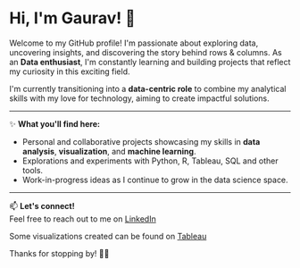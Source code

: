 # Hi, I'm Gaurav! 👋

Welcome to my GitHub profile! I'm passionate about exploring data, uncovering insights, and discovering the story behind rows & columns. As an **Data enthusiast**, I'm constantly learning and building projects that reflect my curiosity in this exciting field.  

I'm currently transitioning into a **data-centric role** to combine my analytical skills with my love for technology, aiming to create impactful solutions.

---

✨ **What you'll find here:**  
- Personal and collaborative projects showcasing my skills in **data analysis**, **visualization**, and **machine learning**.  
- Explorations and experiments with Python, R, Tableau, SQL and other tools.  
- Work-in-progress ideas as I continue to grow in the data science space.

---

📫 **Let's connect!**  
Feel free to reach out to me on [LinkedIn](https://www.linkedin.com/in/gauravgrewal/)

Some visualizations created can be found on [Tableau](https://public.tableau.com/app/profile/gaurav.grewal8027/vizzes)

Thanks for stopping by! 🙂🚀  

<!---
gg-91/gg-91 is a ✨ special ✨ repository because its `README.md` (this file) appears on your GitHub profile.
You can click the Preview link to take a look at your changes.
--->
